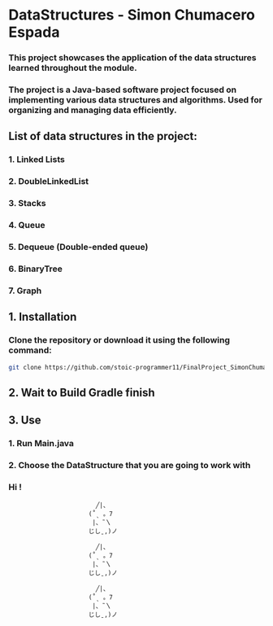 # DataStructures - Simon Chumacero Espada

### This project showcases the application of the data structures learned throughout the module.

### The project is a Java-based software project focused on implementing various data structures and algorithms. Used for organizing and managing data efficiently.

## List of data structures in the project:

### 1. Linked Lists
### 2. DoubleLinkedList
### 3. Stacks
### 4. Queue
### 5. Dequeue (Double-ended queue)
### 6. BinaryTree
### 7. Graph

## 1. Installation
### Clone the repository or download it using the following command:
```bash
git clone https://github.com/stoic-programmer11/FinalProject_SimonChumacero
```
## 2. Wait to Build Gradle finish

## 3. Use
###  1. Run Main.java
###  2. Choose the DataStructure that you are going to work with

### Hi ! 

                            ╱|、
                          (˚ˎ 。7  
                           |、˜〵          
                          じしˍ,)ノ     

                            ╱|、
                          (˚ˎ 。7  
                           |、˜〵          
                          じしˍ,)ノ   

                            ╱|、
                          (˚ˎ 。7  
                           |、˜〵          
                          じしˍ,)ノ
